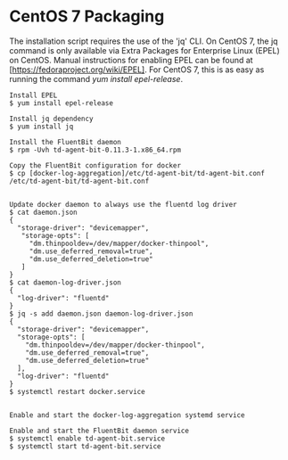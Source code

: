 # CentOS 7 Packaging
The installation script requires the use of the 'jq' CLI. On CentOS 7,
the jq command is only available via Extra Packages for Enterprise Linux (EPEL)
on CentOS. Manual instructions for enabling EPEL can be found at
[https://fedoraproject.org/wiki/EPEL]. For CentOS 7, this is as easy as
running the command *yum install epel-release*.

```
Install EPEL
$ yum install epel-release

Install jq dependency
$ yum install jq 

Install the FluentBit daemon
$ rpm -Uvh td-agent-bit-0.11.3-1.x86_64.rpm

Copy the FluentBit configuration for docker
$ cp [docker-log-aggregation]/etc/td-agent-bit/td-agent-bit.conf /etc/td-agent-bit/td-agent-bit.conf


Update docker daemon to always use the fluentd log driver
$ cat daemon.json
{
  "storage-driver": "devicemapper",
   "storage-opts": [
     "dm.thinpooldev=/dev/mapper/docker-thinpool",
     "dm.use_deferred_removal=true",
     "dm.use_deferred_deletion=true"
   ]
}
$ cat daemon-log-driver.json 
{
  "log-driver": "fluentd"
}
$ jq -s add daemon.json daemon-log-driver.json 
{
  "storage-driver": "devicemapper",
  "storage-opts": [
    "dm.thinpooldev=/dev/mapper/docker-thinpool",
    "dm.use_deferred_removal=true",
    "dm.use_deferred_deletion=true"
  ],
  "log-driver": "fluentd"
}
$ systemctl restart docker.service


Enable and start the docker-log-aggregation systemd service

Enable and start the FluentBit daemon service
$ systemctl enable td-agent-bit.service
$ systemctl start td-agent-bit.service
```